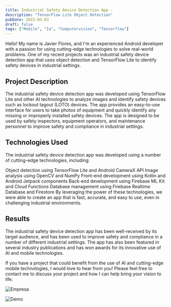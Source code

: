 ```yaml
---
title: Industrial Safety Device Detection App -
description: "TensorFlow Lite Object Detection"
pubDate: 2022-03-03
draft: false
tags: ["Mobile", "Ia", "Computervision", "Tensorflow"]
---
```


Hello! My name is Javier Flores, and I'm an experienced Android developer with a passion for using cutting-edge technologies to solve real-world problems. One of my recent projects was an industrial safety device detection app that uses object detection and TensorFlow Lite to identify safety devices in industrial settings.

## Project Description

The industrial safety device detection app was developed using TensorFlow Lite and other AI technologies to analyze images and identify safety devices such as lockout tagout (LOTO) devices. The app provides an easy-to-use interface for users to take photos of equipment and quickly identify any missing or improperly installed safety devices. The app is designed to be used by safety inspectors, equipment operators, and maintenance personnel to improve safety and compliance in industrial settings.

## Technologies Used

The industrial safety device detection app was developed using a number of cutting-edge technologies, including:

Object detection using TensorFlow Lite and Android CameraX API
Image analysis using OpenCV and NumPy
Front-end development using Kotlin and Android Jetpack components
Back-end development using Firebase ML Kit and Cloud Functions
Database management using Firebase Realtime Database and Firestore
By leveraging the power of these technologies, we were able to create an app that is fast, accurate, and easy to use, even in challenging industrial environments.

## Results

The industrial safety device detection app has been well-received by its target audience, and has been used to improve safety and compliance in a number of different industrial settings. The app has also been featured in several industry publications and has won awards for its innovative use of AI and mobile technologies.

If you have a project that could benefit from the use of AI and cutting-edge mobile technologies, I would love to hear from you! Please feel free to contact me to discuss your project and how I can help bring your vision to life.

![Empresa](https://logosave.com/images/large/common/02/hubbell.jpg)

![Demo](https://i.imgur.com/5vpC6D4.jpg)
